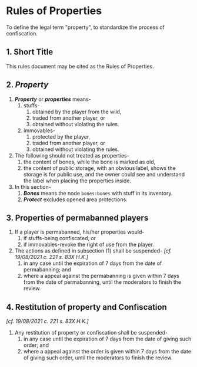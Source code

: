 # Rules of Properties
To define the legal term "property", to standardize the process of confiscation.

## 1. Short Title
This rules document may be cited as the Rules of Properties.

## 2. ***Property***
1. ***Property*** or ***properties*** means-
    1. stuffs-
        1. obtained by the player from the wild,
        2. traded from another player, or
        3. obtained without violating the rules.
    2. immovables-
        1. protected by the player,
        2. traded from another player, or
        3. obtained without violating the rules.
2. The following should not treated as properties-
    1. the content of bones, while the bone is marked as old,
    2. the content of public storage, with an obvious label, shows the storage is for public use, and the owner could see and understand the label when placing the properties inside.
3. In this section-
    1. ***Bones*** means the node `bones:bones` with stuff in its inventory.
    2. ***Protect*** excludes opened area protections.

## 3. Properties of permabanned players
1. If a player is permabanned, his/her properties would-
    1. if stuffs-being confiscated, or
    2. if immovables-revoke the right of use from the player.
2. The actions as defined in subsection (1) shall be suspended- *\[cf. 19/08/2021 c. 221 s. 83X H.K.]*
    1. in any case until the expiration of 7 days from the date of permabanning; and
    2. where a appeal against the permabanning is given within 7 days from the date of permabanning, until the moderators to finish the review.

## 4. Restitution of property and Confiscation
*\[cf. 19/08/2021 c. 221 s. 83X H.K.]*

1. Any restitution of property or confiscation shall be suspended-
    1. in any case until the expiration of 7 days from the date of giving such order; and
    2. where a appeal against the order is given within 7 days from the date of giving such order, until the moderators to finish the review.
